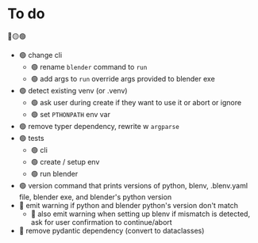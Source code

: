 # To do
🔴🟡🟢

* 🟢 change cli
    * 🟢 rename `blender` command to `run`
    * 🟢 add args to `run` override args provided to blender exe
* 🟢 detect existing venv (or .venv)
    * 🟢 ask user during create if they want to use it or abort or ignore
    * 🟢 set `PTHONPATH` env var
* 🟢 remove typer dependency, rewrite w `argparse`
* 🟢 tests
    * 🟢 cli
    * 🟢 create / setup env
    * 🟢 run blender
* 🟢 version command that prints versions of python, blenv, .blenv.yaml file, blender exe, and blender's python version
* 🔴 emit warning if python and blender python's version don't match
    * 🔴 also emit warning when setting up blenv if mismatch is detected, ask for user confirmation to continue/abort
* 🔴 remove pydantic dependency (convert to dataclasses)
